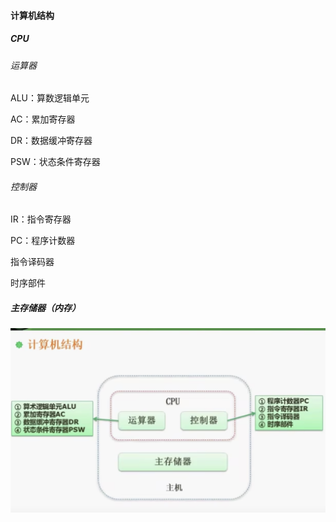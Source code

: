 #### 计算机结构

##### CPU

###### 运算器

ALU：算数逻辑单元

AC：累加寄存器

DR：数据缓冲寄存器

PSW：状态条件寄存器

###### 控制器

IR：指令寄存器

PC：程序计数器 

指令译码器

时序部件

##### 主存储器（内存）





![image-20230213123136209](./image-20230213123136209.png)
